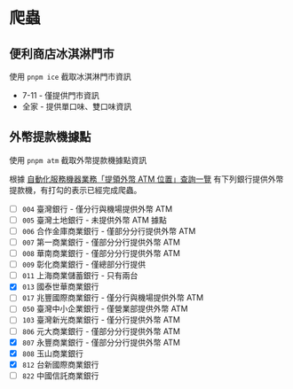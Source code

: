 # 爬蟲

## 便利商店冰淇淋門市

使用 `pnpm ice` 截取冰淇淋門市資訊

- 7-11 - 僅提供門市資訊
- 全家 - 提供單口味、雙口味資訊

## 外幣提款機據點

使用 `pnpm atm` 截取外幣提款機據點資訊

根據 [自動化服務機器業務「提領外幣 ATM 位置」查詢一覽](https://www.fisc.com.tw/tc/Download/atmfc.pdf) 有下列銀行提供外幣提款機，有打勾的表示已經完成爬蟲。

- [ ] `004` 臺灣銀行 - 僅分行與機場提供外幣 ATM
- [ ] `005` 臺灣土地銀行 - 未提供外幣 ATM 據點
- [ ] `006` 合作金庫商業銀行 - 僅部分分行提供外幣 ATM
- [ ] `007` 第一商業銀行 - 僅部分分行提供外幣 ATM
- [ ] `008` 華南商業銀行 - 僅部分分行提供外幣 ATM
- [ ] `009` 彰化商業銀行 - 僅總部分行提供
- [ ] `011` 上海商業儲蓄銀行 - 只有兩台
- [x] `013` 國泰世華商業銀行
- [ ] `017` 兆豐國際商業銀行 - 僅分行與機場提供外幣 ATM
- [ ] `050` 臺灣中小企業銀行 - 僅營業部提供外幣 ATM
- [ ] `103` 臺灣新光商業銀行 - 僅分行提供外幣 ATM
- [ ] `806` 元大商業銀行 - 僅部分分行提供外幣 ATM
- [x] `807` 永豐商業銀行 - 僅部分分行提供外幣 ATM
- [x] `808` 玉山商業銀行
- [x] `812` 台新國際商業銀行
- [ ] `822` 中國信託商業銀行
